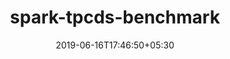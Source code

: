 ---
title: "spark-tpcds-benchmark"
date: 2019-06-16T17:46:50+05:30
type: "organisations"
org_name: "Palantir Technologies"
repo_desc: "Utility for benchmarking changes in Spark using TPC-DS workloads"
repo_link: https://github.com/palantir/spark-tpcds-benchmark
---
